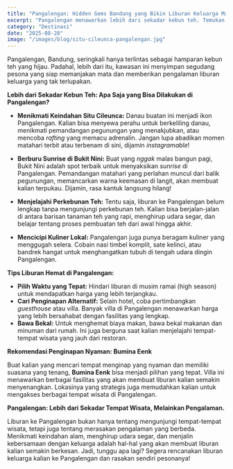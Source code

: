 ```yaml
---
title: "Pangalengan: Hidden Gems Bandung yang Bikin Liburan Keluarga Makin Seru!"
excerpt: "Pangalengan menawarkan lebih dari sekadar kebun teh. Temukan hidden gems dan ide liburan keluarga tak terlupakan di sini!"
category: "Destinasi"
date: "2025-08-28"
image: "/images/blog/situ-cileunca-pangalengan.jpg"
---
```


Pangalengan, Bandung, seringkali hanya terlintas sebagai hamparan kebun teh yang hijau. Padahal, lebih dari itu, kawasan ini menyimpan segudang pesona yang siap memanjakan mata dan memberikan pengalaman liburan keluarga yang tak terlupakan.

**Lebih dari Sekadar Kebun Teh: Apa Saja yang Bisa Dilakukan di Pangalengan?**

*   **Menikmati Keindahan Situ Cileunca:** Danau buatan ini menjadi ikon Pangalengan. Kalian bisa menyewa perahu untuk berkeliling danau, menikmati pemandangan pegunungan yang menakjubkan, atau mencoba *rafting* yang memacu adrenalin. Jangan lupa abadikan momen matahari terbit atau terbenam di sini, dijamin *instagramable*!

*   **Berburu Sunrise di Bukit Nini:** Buat yang *nggak* malas bangun pagi, Bukit Nini adalah spot terbaik untuk menyaksikan *sunrise* di Pangalengan. Pemandangan matahari yang perlahan muncul dari balik pegunungan, memancarkan warna keemasan di langit, akan membuat kalian terpukau. Dijamin, rasa kantuk langsung hilang!

*   **Menjelajahi Perkebunan Teh:** Tentu saja, liburan ke Pangalengan belum lengkap tanpa mengunjungi perkebunan teh. Kalian bisa berjalan-jalan di antara barisan tanaman teh yang rapi, menghirup udara segar, dan belajar tentang proses pembuatan teh dari awal hingga akhir.

*   **Mencicipi Kuliner Lokal:** Pangalengan juga punya beragam kuliner yang menggugah selera. Cobain nasi timbel komplit, sate kelinci, atau bandrek hangat untuk menghangatkan tubuh di tengah udara dingin Pangalengan.

**Tips Liburan Hemat di Pangalengan:**

*   **Pilih Waktu yang Tepat:** Hindari liburan di musim ramai (high season) untuk mendapatkan harga yang lebih terjangkau.
*   **Cari Penginapan Alternatif:** Selain hotel, coba pertimbangkan *guesthouse* atau villa. Banyak villa di Pangalengan menawarkan harga yang lebih bersahabat dengan fasilitas yang lengkap.
*   **Bawa Bekal:** Untuk menghemat biaya makan, bawa bekal makanan dan minuman dari rumah. Ini juga berguna saat kalian menjelajahi tempat-tempat wisata yang jauh dari restoran.

**Rekomendasi Penginapan Nyaman: Bumina Eenk**

Buat kalian yang mencari tempat menginap yang nyaman dan memiliki suasana yang tenang, **Bumina Eenk** bisa menjadi pilihan yang tepat. Villa ini menawarkan berbagai fasilitas yang akan membuat liburan kalian semakin menyenangkan. Lokasinya yang strategis juga memudahkan kalian untuk mengakses berbagai tempat wisata di Pangalengan.

**Pangalengan: Lebih dari Sekadar Tempat Wisata, Melainkan Pengalaman.**

Liburan ke Pangalengan bukan hanya tentang mengunjungi tempat-tempat wisata, tetapi juga tentang merasakan pengalaman yang berbeda. Menikmati keindahan alam, menghirup udara segar, dan menjalin kebersamaan dengan keluarga adalah hal-hal yang akan membuat liburan kalian semakin berkesan. Jadi, tunggu apa lagi? Segera rencanakan liburan keluarga kalian ke Pangalengan dan rasakan sendiri pesonanya!